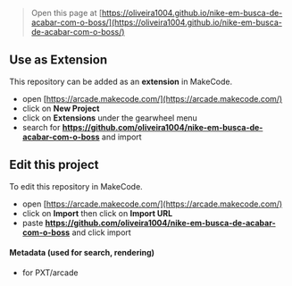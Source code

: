  


> Open this page at [https://oliveira1004.github.io/nike-em-busca-de-acabar-com-o-boss/](https://oliveira1004.github.io/nike-em-busca-de-acabar-com-o-boss/)

## Use as Extension

This repository can be added as an **extension** in MakeCode.

* open [https://arcade.makecode.com/](https://arcade.makecode.com/)
* click on **New Project**
* click on **Extensions** under the gearwheel menu
* search for **https://github.com/oliveira1004/nike-em-busca-de-acabar-com-o-boss** and import

## Edit this project

To edit this repository in MakeCode.

* open [https://arcade.makecode.com/](https://arcade.makecode.com/)
* click on **Import** then click on **Import URL**
* paste **https://github.com/oliveira1004/nike-em-busca-de-acabar-com-o-boss** and click import

#### Metadata (used for search, rendering)

* for PXT/arcade
<script src="https://makecode.com/gh-pages-embed.js"></script><script>makeCodeRender("{{ site.makecode.home_url }}", "{{ site.github.owner_name }}/{{ site.github.repository_name }}");</script>
